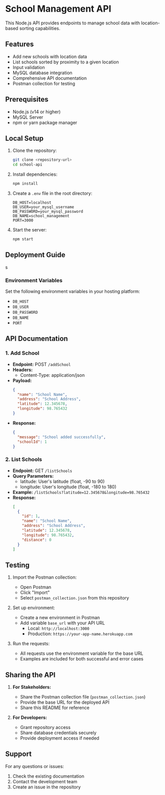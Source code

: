 # School Management API

This Node.js API provides endpoints to manage school data with location-based sorting capabilities.

## Features

- Add new schools with location data
- List schools sorted by proximity to a given location
- Input validation
- MySQL database integration
- Comprehensive API documentation
- Postman collection for testing

## Prerequisites

- Node.js (v14 or higher)
- MySQL Server
- npm or yarn package manager

## Local Setup

1. Clone the repository:
   ```bash
   git clone <repository-url>
   cd school-api
   ```

2. Install dependencies:
   ```bash
   npm install
   ```

3. Create a `.env` file in the root directory:
   ```
   DB_HOST=localhost
   DB_USER=your_mysql_username
   DB_PASSWORD=your_mysql_password
   DB_NAME=school_management
   PORT=3000
   ```

4. Start the server:
   ```bash
   npm start
   ```

## Deployment Guide

s
### Environment Variables

Set the following environment variables in your hosting platform:
- `DB_HOST`
- `DB_USER`
- `DB_PASSWORD`
- `DB_NAME`
- `PORT`

## API Documentation

### 1. Add School
- **Endpoint:** POST `/addSchool`
- **Headers:** 
  - Content-Type: application/json
- **Payload:**
  ```json
  {
    "name": "School Name",
    "address": "School Address",
    "latitude": 12.345678,
    "longitude": 98.765432
  }
  ```
- **Response:**
  ```json
  {
    "message": "School added successfully",
    "schoolId": 1
  }
  ```

### 2. List Schools
- **Endpoint:** GET `/listSchools`
- **Query Parameters:**
  - latitude: User's latitude (float, -90 to 90)
  - longitude: User's longitude (float, -180 to 180)
- **Example:** `/listSchools?latitude=12.345678&longitude=98.765432`
- **Response:**
  ```json
  [
    {
      "id": 1,
      "name": "School Name",
      "address": "School Address",
      "latitude": 12.345678,
      "longitude": 98.765432,
      "distance": 0
    }
  ]
  ```

## Testing

1. Import the Postman collection:
   - Open Postman
   - Click "Import"
   - Select `postman_collection.json` from this repository

2. Set up environment:
   - Create a new environment in Postman
   - Add variable `base_url` with your API URL
     - Local: `http://localhost:3000`
     - Production: `https://your-app-name.herokuapp.com`

3. Run the requests:
   - All requests use the environment variable for the base URL
   - Examples are included for both successful and error cases

## Sharing the API

1. **For Stakeholders:**
   - Share the Postman collection file (`postman_collection.json`)
   - Provide the base URL for the deployed API
   - Share this README for reference

2. **For Developers:**
   - Grant repository access
   - Share database credentials securely
   - Provide deployment access if needed

## Support

For any questions or issues:
1. Check the existing documentation
2. Contact the development team
3. Create an issue in the repository
